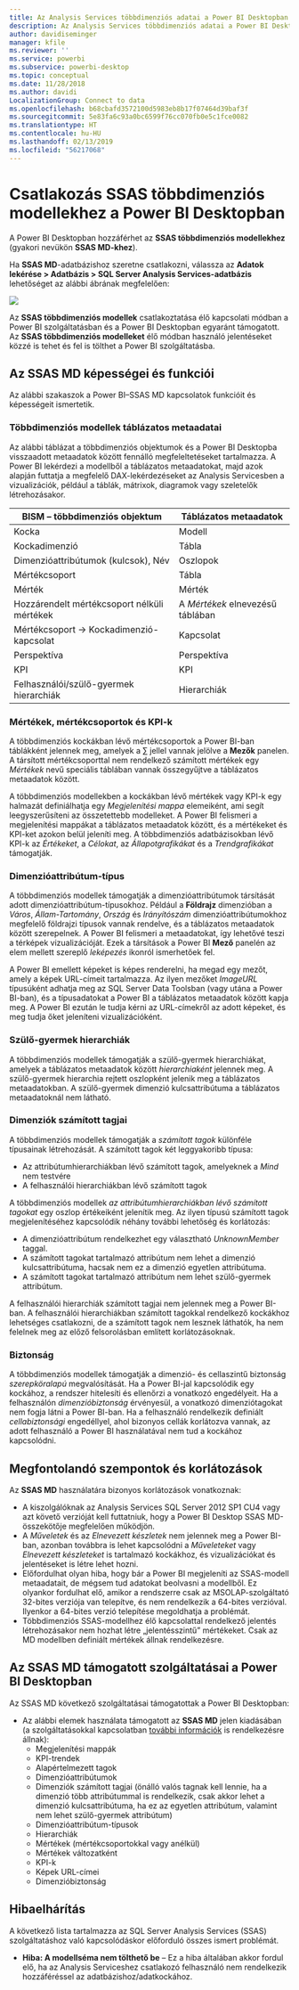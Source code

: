 ```yaml
---
title: Az Analysis Services többdimenziós adatai a Power BI Desktopban
description: Az Analysis Services többdimenziós adatai a Power BI Desktopban
author: davidiseminger
manager: kfile
ms.reviewer: ''
ms.service: powerbi
ms.subservice: powerbi-desktop
ms.topic: conceptual
ms.date: 11/28/2018
ms.author: davidi
LocalizationGroup: Connect to data
ms.openlocfilehash: b68cbafd3572100d5983eb8b17f07464d39baf3f
ms.sourcegitcommit: 5e83fa6c93a0bc6599f76cc070fb0e5c1fce0082
ms.translationtype: HT
ms.contentlocale: hu-HU
ms.lasthandoff: 02/13/2019
ms.locfileid: "56217068"
---
```

# <a name="connect-to-ssas-multidimensional-models-in-power-bi-desktop"></a>Csatlakozás SSAS többdimenziós modellekhez a Power BI Desktopban
A Power BI Desktopban hozzáférhet az **SSAS többdimenziós modellekhez** (gyakori nevükön **SSAS MD-khez**).

Ha **SSAS MD**-adatbázishoz szeretne csatlakozni, válassza az **Adatok lekérése &gt; Adatbázis &gt; SQL Server Analysis Services-adatbázis** lehetőséget az alábbi ábrának megfelelően:

![](media/desktop-ssas-multidimensional/ssas-multidimensional-2.png)

Az **SSAS többdimenziós modellek** csatlakoztatása élő kapcsolati módban a Power BI szolgáltatásban és a Power BI Desktopban egyaránt támogatott. Az **SSAS többdimenziós modelleket** élő módban használó jelentéseket közzé is tehet és fel is tölthet a Power BI szolgáltatásba.

## <a name="capabilities-and-features-of-ssas-md"></a>Az SSAS MD képességei és funkciói
Az alábbi szakaszok a Power BI–SSAS MD kapcsolatok funkcióit és képességeit ismertetik.

### <a name="tabular-metadata-of-multidimensional-models"></a>Többdimenziós modellek táblázatos metaadatai
Az alábbi táblázat a többdimenziós objektumok és a Power BI Desktopba visszaadott metaadatok között fennálló megfeleltetéseket tartalmazza. A Power BI lekérdezi a modellből a táblázatos metaadatokat, majd azok alapján futtatja a megfelelő DAX-lekérdezéseket az Analysis Servicesben a vizualizációk, például a táblák, mátrixok, diagramok vagy szeletelők létrehozásakor.

| BISM – többdimenziós objektum | Táblázatos metaadatok |
| --- | --- |
| Kocka |Modell |
| Kockadimenzió |Tábla |
| Dimenzióattribútumok (kulcsok), Név |Oszlopok |
| Mértékcsoport |Tábla |
| Mérték |Mérték |
| Hozzárendelt mértékcsoport nélküli mértékek |A *Mértékek* elnevezésű táblában |
| Mértékcsoport -> Kockadimenzió-kapcsolat |Kapcsolat |
| Perspektíva |Perspektíva |
| KPI |KPI |
| Felhasználói/szülő-gyermek hierarchiák |Hierarchiák |

### <a name="measures-measure-groups-and-kpis"></a>Mértékek, mértékcsoportok és KPI-k
A többdimenziós kockákban lévő mértékcsoportok a Power BI-ban táblákként jelennek meg, amelyek a ∑ jellel vannak jelölve a **Mezők** panelen. A társított mértékcsoporttal nem rendelkező számított mértékek egy *Mértékek* nevű speciális táblában vannak összegyűjtve a táblázatos metaadatok között.

A többdimenziós modellekben a kockákban lévő mértékek vagy KPI-k egy halmazát definiálhatja egy *Megjelenítési mappa* elemeiként, ami segít leegyszerűsíteni az összetettebb modelleket. A Power BI felismeri a megjelenítési mappákat a táblázatos metaadatok között, és a mértékeket és KPI-ket azokon belül jeleníti meg. A többdimenziós adatbázisokban lévő KPI-k az *Értékeket*, a *Célokat*, az *Állapotgrafikákat* és a *Trendgrafikákat* támogatják.

### <a name="dimension-attribute-type"></a>Dimenzióattribútum-típus
A többdimenziós modellek támogatják a dimenzióattribútumok társítását adott dimenzióattribútum-típusokhoz. Például a **Földrajz** dimenzióban a *Város*, *Állam-Tartomány*, *Ország* és *Irányítószám* dimenzióattribútumokhoz megfelelő földrajzi típusok vannak rendelve, és a táblázatos metaadatok között szerepelnek. A Power BI felismeri a metaadatokat, így lehetővé teszi a térképek vizualizációját. Ezek a társítások a Power BI **Mező** panelén az elem mellett szereplő *leképezés* ikonról ismerhetőek fel.

A Power BI emellett képeket is képes renderelni, ha megad egy mezőt, amely a képek URL-címeit tartalmazza. Az ilyen mezőket *ImageURL* típusúként adhatja meg az SQL Server Data Toolsban (vagy utána a Power BI-ban), és a típusadatokat a Power BI a táblázatos metaadatok között kapja meg. A Power BI ezután le tudja kérni az URL-címekről az adott képeket, és meg tudja őket jeleníteni vizualizációként.

### <a name="parent-child-hierarchies"></a>Szülő-gyermek hierarchiák
A többdimenziós modellek támogatják a szülő-gyermek hierarchiákat, amelyek a táblázatos metaadatok között *hierarchiaként* jelennek meg. A szülő-gyermek hierarchia rejtett oszlopként jelenik meg a táblázatos metaadatokban. A szülő-gyermek dimenzió kulcsattribútuma a táblázatos metaadatoknál nem látható.

### <a name="dimension-calculated-members"></a>Dimenziók számított tagjai
A többdimenziós modellek támogatják a *számított tagok* különféle típusainak létrehozását. A számított tagok két leggyakoribb típusa:

* Az attribútumhierarchiákban lévő számított tagok, amelyeknek a *Mind* nem testvére
* A felhasználói hierarchiákban lévő számított tagok

A többdimenziós modellek *az attribútumhierarchiákban lévő számított tagokat* egy oszlop értékeiként jelenítik meg. Az ilyen típusú számított tagok megjelenítéséhez kapcsolódik néhány további lehetőség és korlátozás:

* A dimenzióattribútum rendelkezhet egy választható *UnknownMember* taggal.
* A számított tagokat tartalmazó attribútum nem lehet a dimenzió kulcsattribútuma, hacsak nem ez a dimenzió egyetlen attribútuma.
* A számított tagokat tartalmazó attribútum nem lehet szülő-gyermek attribútum.

A felhasználói hierarchiák számított tagjai nem jelennek meg a Power BI-ban. A felhasználói hierarchiákban számított tagokkal rendelkező kockákhoz lehetséges csatlakozni, de a számított tagok nem lesznek láthatók, ha nem felelnek meg az előző felsorolásban említett korlátozásoknak.

### <a name="security"></a>Biztonság
A többdimenziós modellek támogatják a dimenzió- és cellaszintű biztonság *szerepköralapú* megvalósítását. Ha a Power BI-jal kapcsolódik egy kockához, a rendszer hitelesíti és ellenőrzi a vonatkozó engedélyeit. Ha a felhasználón *dimenzióbiztonság* érvényesül, a vonatkozó dimenziótagokat nem fogja látni a Power BI-ban. Ha a felhasználó rendelkezik definiált *cellabiztonsági* engedéllyel, ahol bizonyos cellák korlátozva vannak, az adott felhasználó a Power BI használatával nem tud a kockához kapcsolódni.

## <a name="considerations-and-limitations"></a>Megfontolandó szempontok és korlátozások
Az **SSAS MD** használatára bizonyos korlátozások vonatkoznak:

* A kiszolgálóknak az Analysis Services SQL Server 2012 SP1 CU4 vagy azt követő verzióját kell futtatniuk, hogy a Power BI Desktop SSAS MD-összekötője megfelelően működjön.
* A *Műveletek* és az *Elnevezett készletek* nem jelennek meg a Power BI-ban, azonban továbbra is lehet kapcsolódni a *Műveleteket* vagy *Elnevezett készleteket* is tartalmazó kockákhoz, és vizualizációkat és jelentéseket is létre lehet hozni.
* Előfordulhat olyan hiba, hogy bár a Power BI megjeleníti az SSAS-modell metaadatait, de mégsem tud adatokat beolvasni a modellből. Ez olyankor fordulhat elő, amikor a rendszerre csak az MSOLAP-szolgáltató 32-bites verziója van telepítve, és nem rendelkezik a 64-bites verzióval. Ilyenkor a 64-bites verzió telepítése megoldhatja a problémát.
* Többdimenziós SSAS-modellhez élő kapcsolattal rendelkező jelentés létrehozásakor nem hozhat létre „jelentésszintű” mértékeket. Csak az MD modellben definiált mértékek állnak rendelkezésre.

## <a name="supported-features-of-ssas-md-in-power-bi-desktop"></a>Az SSAS MD támogatott szolgáltatásai a Power BI Desktopban
Az SSAS MD következő szolgáltatásai támogatottak a Power BI Desktopban:

* Az alábbi elemek használata támogatott az **SSAS MD** jelen kiadásában (a szolgáltatásokkal kapcsolatban [további információk](https://msdn.microsoft.com/library/jj969574.aspx) is rendelkezésre állnak):
  * Megjelenítési mappák
  * KPI-trendek
  * Alapértelmezett tagok
  * Dimenzióattribútumok
  * Dimenziók számított tagjai (önálló valós tagnak kell lennie, ha a dimenzió több attribútummal is rendelkezik, csak akkor lehet a dimenzió kulcsattribútuma, ha ez az egyetlen attribútum, valamint nem lehet szülő-gyermek attribútum)
  * Dimenzióattribútum-típusok
  * Hierarchiák
  * Mértékek (mértékcsoportokkal vagy anélkül)
  * Mértékek változatként
  * KPI-k
  * Képek URL-címei
  * Dimenzióbiztonság

## <a name="troubleshooting"></a>Hibaelhárítás 
A következő lista tartalmazza az SQL Server Analysis Services (SSAS) szolgáltatáshoz való kapcsolódáskor előforduló összes ismert problémát. 

* **Hiba: A modellséma nem tölthető be** – Ez a hiba általában akkor fordul elő, ha az Analysis Serviceshez csatlakozó felhasználó nem rendelkezik hozzáféréssel az adatbázishoz/adatkockához.
